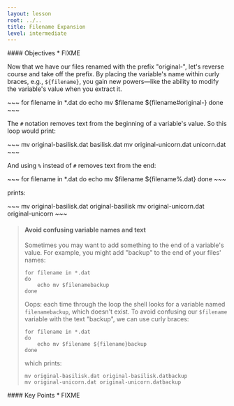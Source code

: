 ```yaml
---
layout: lesson
root: ../..
title: Filename Expansion
level: intermediate
---
```

<div class="objectives" markdown="1">
#### Objectives
*   FIXME
</div>

Now that we have our files renamed with the prefix "original-",
let's reverse course and take off the prefix.
By placing the variable's name within curly braces, e.g., `${filename}`,
you gain new powers&mdash;like the ability to modify the variable's value when you extract it.

<div class="in" markdown="1">
~~~
for filename in *.dat
do
    echo mv $filename ${filename#original-}
done
~~~
</div>

The `#` notation removes text from the beginning of a variable's value.
So this loop would print:

<div class="out" markdown="1">
~~~
mv original-basilisk.dat basilisk.dat
mv original-unicorn.dat unicorn.dat
~~~
</div>

And using `%` instead of `#` removes text from the end:

<div class="in" markdown="1">
~~~
for filename in *.dat
do
    echo mv $filename ${filename%.dat}
done
~~~
</div>

prints:

<div class="out" markdown="1">
~~~
mv original-basilisk.dat original-basilisk
mv original-unicorn.dat original-unicorn
~~~
</div>

> #### Avoid confusing variable names and text
> 
> Sometimes you may want to add something to the end of a variable's value.
> For example, you might add "backup" to the end of your files' names:
> 
> ~~~
> for filename in *.dat
> do
>     echo mv $filenamebackup
> done
> ~~~
> 
> Oops: each time through the loop the shell looks for a variable named `filenamebackup`, which doesn't exist.
> To avoid confusing our `$filename` variable with the text "backup",
> we can use curly braces:
>
> ~~~
> for filename in *.dat
> do
>     echo mv $filename ${filename}backup
> done
> ~~~
>
> which prints:
>
> ~~~
> mv original-basilisk.dat original-basilisk.datbackup
> mv original-unicorn.dat original-unicorn.datbackup
> ~~~

<div class="keypoints" markdown="1">
#### Key Points
*   FIXME
</div>
